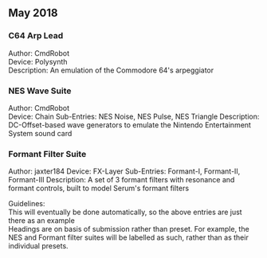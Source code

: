 ## May 2018 ##

### C64 Arp Lead ###
Author: CmdRobot  
Device: Polysynth  
Description: An emulation of the Commodore 64's arpeggiator

### NES Wave Suite ###
Author: CmdRobot  
Device: Chain
Sub-Entries: NES Noise, NES Pulse, NES Triangle
Description: DC-Offset-based wave generators to emulate the Nintendo Entertainment System sound card

### Formant Filter Suite ###
Author: jaxter184
Device: FX-Layer
Sub-Entries: Formant-I, Formant-II, Formant-III
Description: A set of 3 formant filters with resonance and formant controls, built to model Serum's formant filters

Guidelines:  
This will eventually be done automatically, so the above entries are just there as an example  
Headings are on basis of submission rather than preset. For example, the NES and Formant filter suites will be labelled as such, rather than as their individual presets.
